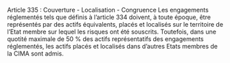 Article 335 : Couverture - Localisation - Congruence
Les engagements réglementés tels que définis à l’article 334 doivent, à toute époque, être représentés par des actifs équivalents, placés et localisés sur le territoire de l’Etat membre sur lequel les risques ont été souscrits.
Toutefois, dans une quotité maximale de 50 % des actifs représentatifs des engagements réglementés, les actifs placés et localisés dans d’autres Etats membres de la CIMA sont admis.